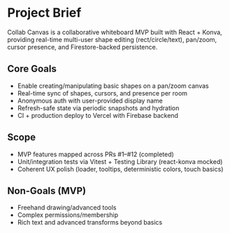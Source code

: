# Project Brief

Collab Canvas is a collaborative whiteboard MVP built with React + Konva, providing real-time multi-user shape editing (rect/circle/text), pan/zoom, cursor presence, and Firestore-backed persistence.

## Core Goals
- Enable creating/manipulating basic shapes on a pan/zoom canvas
- Real-time sync of shapes, cursors, and presence per room
- Anonymous auth with user-provided display name
- Refresh-safe state via periodic snapshots and hydration
- CI + production deploy to Vercel with Firebase backend

## Scope
- MVP features mapped across PRs #1–#12 (completed)
- Unit/integration tests via Vitest + Testing Library (react-konva mocked)
- Coherent UX polish (loader, tooltips, deterministic colors, touch basics)

## Non-Goals (MVP)
- Freehand drawing/advanced tools
- Complex permissions/membership
- Rich text and advanced transforms beyond basics
